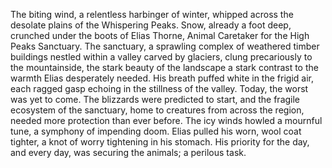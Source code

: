 The biting wind, a relentless harbinger of winter, whipped across the desolate plains of the Whispering Peaks.  Snow, already a foot deep, crunched under the boots of Elias Thorne, Animal Caretaker for the High Peaks Sanctuary.  The sanctuary, a sprawling complex of weathered timber buildings nestled within a valley carved by glaciers, clung precariously to the mountainside, the stark beauty of the landscape a stark contrast to the warmth Elias desperately needed.  His breath puffed white in the frigid air, each ragged gasp echoing in the stillness of the valley.  Today, the worst was yet to come.  The blizzards were predicted to start, and the fragile ecosystem of the sanctuary, home to creatures from across the region, needed more protection than ever before. The icy winds howled a mournful tune, a symphony of impending doom.  Elias pulled his worn, wool coat tighter, a knot of worry tightening in his stomach.  His priority for the day, and every day, was securing the animals; a perilous task.
